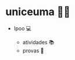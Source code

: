 # uniceuma :woman_student:

* lpoo :computer:

  - atividades :books:
  - provas :page_facing_up:

  